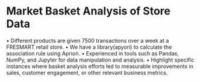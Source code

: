 # Market Basket Analysis of Store Data
• Different products are given 7500 transactions over a week at a FRESMART retail store. 
• We have a library(apyori) to calculate the association rule using Apriori. 
• Experienced in tools such as Pandas, NumPy, and Jupyter for data manipulation and analysis. 
• Highlight specific instances where basket analysis efforts led to measurable improvements in sales, customer engagement, or other relevant business metrics.
